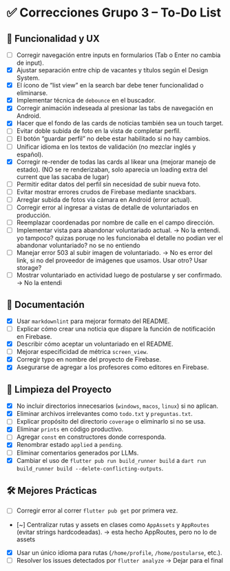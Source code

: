 # ✅ Correcciones Grupo 3 – To-Do List

## 🧪 Funcionalidad y UX
- [ ] Corregir navegación entre inputs en formularios (Tab o Enter no cambia de input).
- [x] Ajustar separación entre chip de vacantes y títulos según el Design System.
- [x] El ícono de “list view” en la search bar debe tener funcionalidad o eliminarse.
- [x] Implementar técnica de `debounce` en el buscador.
- [x] Corregir animación indeseada al presionar las tabs de navegación en Android.
- [x] Hacer que el fondo de las cards de noticias también sea un touch target.
- [ ] Evitar doble subida de foto en la vista de completar perfil.
- [ ] El botón “guardar perfil” no debe estar habilitado si no hay cambios.
- [ ] Unificar idioma en los textos de validación (no mezclar inglés y español).
- [x] Corregir re-render de todas las cards al likear una (mejorar manejo de estado). (NO se re renderizaban, solo aparecia un loading extra del current que las sacaba de lugar)
- [ ] Permitir editar datos del perfil sin necesidad de subir nueva foto.
- [ ] Evitar mostrar errores crudos de Firebase mediante snackbars.
- [ ] Arreglar subida de fotos vía cámara en Android (error actual).
- [ ] Corregir error al ingresar a vistas de detalle de voluntariados en producción.
- [ ] Reemplazar coordenadas por nombre de calle en el campo dirección.
- [ ] Implementar vista para abandonar voluntariado actual. -> No la entendi. yo tampoco? quizas poruqe no les funcionaba el detalle no podian ver el abandonar voluntariado? no se no entiendo
- [ ] Manejar error 503 al subir imagen de voluntariado. -> No es error del link, si no del proveedor de imágenes que usamos. Usar otro? Usar storage?
- [ ] Mostrar voluntariado en actividad luego de postularse y ser confirmado. -> No la entendi

## 🧾 Documentación
- [x] Usar `markdownlint` para mejorar formato del README.
- [ ] Explicar cómo crear una noticia que dispare la función de notificación en Firebase.
- [x] Describir cómo aceptar un voluntariado en el README.
- [ ] Mejorar especificidad de métrica `screen_view`.
- [x] Corregir typo en nombre del proyecto de Firebase.
- [x] Asegurarse de agregar a los profesores como editores en Firebase.

## 🧹 Limpieza del Proyecto
- [x] No incluir directorios innecesarios (`windows`, `macos`, `linux`) si no aplican.
- [x] Eliminar archivos irrelevantes como `todo.txt` y `preguntas.txt`.
- [ ] Explicar propósito del directorio `coverage` o eliminarlo si no se usa.
- [x] Eliminar `prints` en código productivo. 
- [ ] Agregar `const` en constructores donde corresponda.
- [x] Renombrar estado `applied` a `pending`.
- [ ] Eliminar comentarios generados por LLMs.
- [x] Cambiar el uso de `flutter pub run build_runner build` a `dart run build_runner build --delete-conflicting-outputs`.

## 🛠️ Mejores Prácticas
- [ ] Corregir error al correr `flutter pub get` por primera vez.
- [~] Centralizar rutas y assets en clases como `AppAssets` y `AppRoutes` (evitar strings hardcodeadas). -> esta hecho AppRoutes, pero no lo de assets
- [x] Usar un único idioma para rutas (`/home/profile`, `/home/postularse`, etc.).
- [ ] Resolver los issues detectados por `flutter analyze` -> Dejar para el final